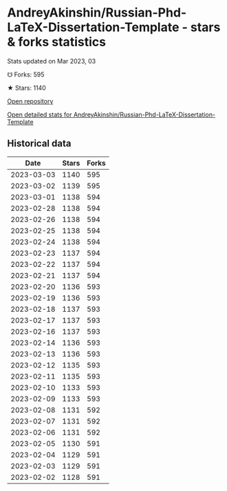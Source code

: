 # AndreyAkinshin/Russian-Phd-LaTeX-Dissertation-Template - stars & forks statistics

Stats updated on Mar 2023, 03

☋ Forks: 595

★ Stars: 1140

[Open repository](https://github.com/AndreyAkinshin/Russian-Phd-LaTeX-Dissertation-Template)

[Open detailed stats for AndreyAkinshin/Russian-Phd-LaTeX-Dissertation-Template](https://reviewgithub.com/rep/AndreyAkinshin/Russian-Phd-LaTeX-Dissertation-Template)

## Historical data
| Date | Stars | Forks |
|------|-------|-------|
| 2023-03-03 | 1140 | 595 | 
| 2023-03-02 | 1139 | 595 | 
| 2023-03-01 | 1138 | 594 | 
| 2023-02-28 | 1138 | 594 | 
| 2023-02-26 | 1138 | 594 | 
| 2023-02-25 | 1138 | 594 | 
| 2023-02-24 | 1138 | 594 | 
| 2023-02-23 | 1137 | 594 | 
| 2023-02-22 | 1137 | 594 | 
| 2023-02-21 | 1137 | 594 | 
| 2023-02-20 | 1136 | 593 | 
| 2023-02-19 | 1136 | 593 | 
| 2023-02-18 | 1137 | 593 | 
| 2023-02-17 | 1137 | 593 | 
| 2023-02-16 | 1137 | 593 | 
| 2023-02-14 | 1136 | 593 | 
| 2023-02-13 | 1136 | 593 | 
| 2023-02-12 | 1135 | 593 | 
| 2023-02-11 | 1135 | 593 | 
| 2023-02-10 | 1133 | 593 | 
| 2023-02-09 | 1133 | 593 | 
| 2023-02-08 | 1131 | 592 | 
| 2023-02-07 | 1131 | 592 | 
| 2023-02-06 | 1131 | 592 | 
| 2023-02-05 | 1130 | 591 | 
| 2023-02-04 | 1129 | 591 | 
| 2023-02-03 | 1129 | 591 | 
| 2023-02-02 | 1128 | 591 | 

